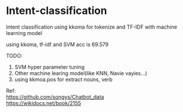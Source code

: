 # Intent-classification
Intent classification using kkoma for tokenize and TF-IDF with machine learning model  
  
using kkoma, tf-idf and SVM acc is 69.579   
  
TODO:  
1. SVM hyper parameter tuning
2. Other machine learing model(like KNN, Navie vayies...)
3. using kkmoa.pos for extract nouns, verb  

Ref:  
https://github.com/songys/Chatbot_data  
https://wikidocs.net/book/2155  

